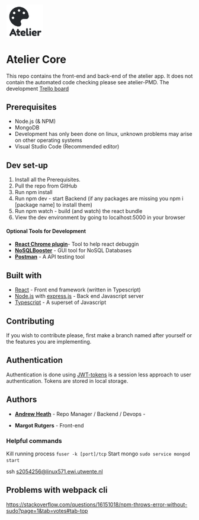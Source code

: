 
<div >
  <img src="./logo.png" width="100" >
</div>

# Atelier Core

This repo contains the front-end and back-end of the atelier app. 
It does not contain the automated code checking please see atelier-PMD.
The development [Trello board](https://trello.com/b/UBKdT7aZ/atelier-prototype)
## Prerequisites
* Node.js (& NPM)
* MongoDB
* Development has only been done on linux, unknown problems may arise on other operating systems
* Visual Studio Code (Recommended editor)

## Dev set-up

1. Install all the Prerequisites.
2. Pull the repo from GitHub
3. Run npm install 
4. Run npm dev - start Backend (if any packages are missing you npm i [package name] to install them)
5. Run npm watch - build (and watch) the react bundle
6. View the dev environment by going to localhost:5000 in your browser


#### Optional Tools for Development
* **[React Chrome plugin](https://chrome.google.com/webstore/detail/react-developer-tools/fmkadmapgofadopljbjfkapdkoienihi?hl=en)**- Tool to help react debuggin
* **[NoSQLBooster](https://nosqlbooster.com/)** - GUI tool for NoSQL Databases
* **[Postman](https://www.getpostman.com/)** - A API testing tool

## Built with 

* [React](https://reactjs.org/) - Front end framework (written in Typescript)
* [Node.js](https://nodejs.org/en/)  with [express.js](https://expressjs.com/) - Back end Javascript server
* [Typescript](https://www.typescriptlang.org/) - A superset of Javascript

## Contributing
If you wish to contribute please, first make a branch named after yourself or the features you are implementing.

## Authentication 
Authentication is done using [JWT-tokens](https://jwt.io/) is a session less approach to user authentication.
Tokens are stored in local storage.


## Authors

* **[Andrew Heath](mailto:a.j.heath@student.utwente.nl)** - Repo Manager / Backend / Devops - 

* **Margot Rutgers** - Front-end




### Helpful commands

Kill running process
`fuser -k [port]/tcp` 
Start mongo
`sudo service mongod start`


ssh s2054256@linux571.ewi.utwente.nl

## Problems with webpack cli

https://stackoverflow.com/questions/16151018/npm-throws-error-without-sudo?page=1&tab=votes#tab-top
